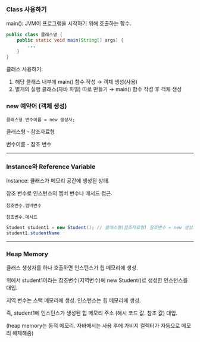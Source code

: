 ### Class 사용하기

main(): JVM이 프로그램을 시작하기 위해 호출하는 함수.

```java
public class 클래스명 {
	public static void main(String[] args) {
		...
	}
}
```

클래스 사용하기:

1. 해당 클래스 내부에 main() 함수 작성 → 객체 생성(사용)
2. 별개의 실행 클래스(자바 파일) 따로 만들기 → main() 함수 작성 후 객체 생성

### new 예약어 (객체 생성)

`클래스형 변수이름 = new 생성자;`

클래스형 - 참조자료형

변수이름 - 참조 변수

---

### Instance와 Reference Variable

Instance: 클래스가 메모리 공간에 생성된 상태.

참조 변수로 인스턴스의 멤버 변수나 메서드 접근.

`참조변수.멤버변수`

`참조변수.메서드`

```java
Student student1 = new Student(); // 클래스형(참조자료형) 참조변수 = new 생성자
student1.studentName
```

---

### Heap Memory

클래스 생성자를 하나 호출하면 인스턴스가 힙 메모리에 생성.

위에서 student1이라는 참조변수(지역변수)에 new Student()로 생성한 인스턴스를 대입.

지역 변수는 스택 메모리에 생성. 인스턴스는 힙 메모리에 생성.

즉, student1에 인스턴스가 생성된 힙 메모리 주소 (해시 코드 값. 참조 값) 대입.

(heap memory는 동적 메모리. 자바에서는 사용 후에 가비지 컬렉터가 자동으로 메모리 해제해줌)

